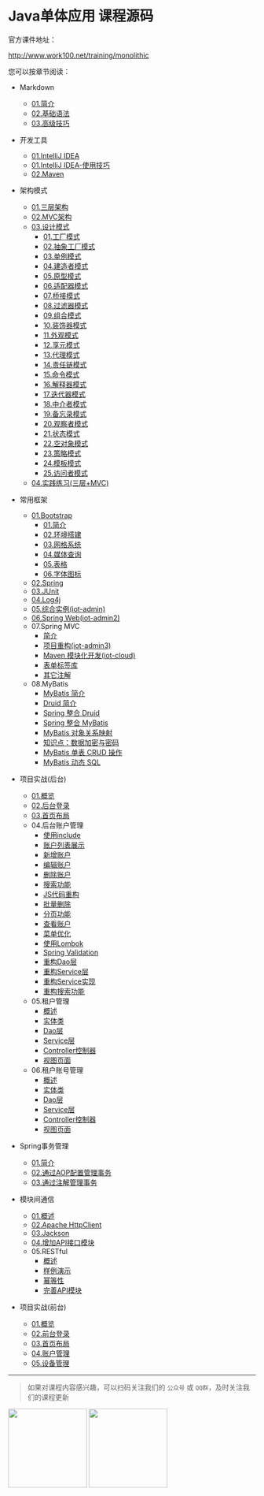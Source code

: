 # Java单体应用 课程源码

官方课件地址：

<http://www.work100.net/training/monolithic>

您可以按章节阅读：

  - Markdown
  
    - [01.简介](http://www.work100.net/training/monolithic-markdown.html)
    - [02.基础语法](http://www.work100.net/training/monolithic-markdown-basic.html)
    - [03.高级技巧](http://www.work100.net/training/monolithic-markdown-advance.html)

  - 开发工具
  
    - [01.IntelliJ IDEA](http://www.work100.net/training/monolithic-tools-intellij-idea.html)
    - [01.IntelliJ IDEA-使用技巧](http://www.work100.net/training/monolithic-tools-intellij-idea-skill.html)
    - [02.Maven](http://www.work100.net/training/monolithic-tools-maven.html)

  - 架构模式
  
    - [01.三层架构](http://www.work100.net/training/monolithic-architecture-3level.html)
    - [02.MVC架构](http://www.work100.net/training/monolithic-architecture-mvcc.html)
    - [03.设计模式](http://www.work100.net/training/monolithic-architecture-design-patterns.html)
        - [01.工厂模式](http://www.work100.net/training/monolithic-architecture-design-patterns-factory-pattern.html)
        - [02.抽象工厂模式](http://www.work100.net/training/monolithic-architecture-design-patterns-abstract-factory-pattern.html)
        - [03.单例模式](http://www.work100.net/training/monolithic-architecture-design-patterns-singleton-pattern.html)
        - [04.建造者模式](http://www.work100.net/training/monolithic-architecture-design-patterns-builder-pattern.html)
        - [05.原型模式](http://www.work100.net/training/monolithic-architecture-design-patterns-prototype-pattern.html)
        - [06.适配器模式](http://www.work100.net/training/monolithic-architecture-design-patterns-adapter-pattern.html)
        - [07.桥接模式](http://www.work100.net/training/monolithic-architecture-design-patterns-bridge-pattern.html)
        - [08.过滤器模式](http://www.work100.net/training/monolithic-architecture-design-patterns-filter-pattern.html)
        - [09.组合模式](http://www.work100.net/training/monolithic-architecture-design-patterns-composite-pattern.html)
        - [10.装饰器模式](http://www.work100.net/training/monolithic-architecture-design-patterns-decorator-pattern.html)
        - [11.外观模式](http://www.work100.net/training/monolithic-architecture-design-patterns-facade-pattern.html)
        - [12.享元模式](http://www.work100.net/training/monolithic-architecture-design-patterns-flyweight-pattern.html)
        - [13.代理模式](http://www.work100.net/training/monolithic-architecture-design-patterns-proxy-pattern.html)
        - [14.责任链模式](http://www.work100.net/training/monolithic-architecture-design-patterns-chain-of-responsibility-pattern.html)
        - [15.命令模式](http://www.work100.net/training/monolithic-architecture-design-patterns-command-pattern.html)
        - [16.解释器模式](http://www.work100.net/training/monolithic-architecture-design-patterns-interpreter-pattern.html)
        - [17.迭代器模式](http://www.work100.net/training/monolithic-architecture-design-patterns-iterator-pattern.html)
        - [18.中介者模式](http://www.work100.net/training/monolithic-architecture-design-patterns-mediator-pattern.html)
        - [19.备忘录模式](http://www.work100.net/training/monolithic-architecture-design-patterns-memento-pattern.html)
        - [20.观察者模式](http://www.work100.net/training/monolithic-architecture-design-patterns-observer-pattern.html)
        - [21.状态模式](http://www.work100.net/training/monolithic-architecture-design-patterns-state-pattern.html)
        - [22.空对象模式](http://www.work100.net/training/monolithic-architecture-design-patterns-null-object-pattern.html)
        - [23.策略模式](http://www.work100.net/training/monolithic-architecture-design-patterns-strategy-pattern.html)
        - [24.模板模式](http://www.work100.net/training/monolithic-architecture-design-patterns-template-pattern.html)
        - [25.访问者模式](http://www.work100.net/training/monolithic-architecture-design-patterns-visitor-pattern.html)
    - [04.实践练习(三层+MVC)](http://www.work100.net/training/monolithic-architecture-test.html)
    
  - 常用框架

    - [01.Bootstrap](http://www.work100.net/training/monolithic-frameworks-bootstrap.html)
        - [01.简介](http://www.work100.net/training/monolithic-frameworks-bootstrap.html)
        - [02.环境搭建](http://www.work100.net/training/monolithic-frameworks-bootstrap-environment-setup.html)
        - [03.网格系统](http://www.work100.net/training/monolithic-frameworks-bootstrap-grid-system.html)
        - [04.媒体查询](http://www.work100.net/training/monolithic-frameworks-bootstrap-media.html)
        - [05.表格](http://www.work100.net/training/monolithic-frameworks-bootstrap-table.html)
        - [06.字体图标](http://www.work100.net/training/monolithic-frameworks-bootstrap-glyphicons.html)
    - [02.Spring](http://www.work100.net/training/monolithic-frameworks-spring.html)
    - [03.JUnit](http://www.work100.net/training/monolithic-frameworks-junit.html)
    - [04.Log4j](http://www.work100.net/training/monolithic-frameworks-log4j.html)
    - [05.综合实例(iot-admin)](http://www.work100.net/training/monolithic-frameworks-example.html)
    - [06.Spring Web(iot-admin2)](http://www.work100.net/training/monolithic-frameworks-spring-web.html)
    - 07.Spring MVC
        - [简介](http://www.work100.net/training/monolithic-frameworks-spring-mvc.html)
        - [项目重构(iot-admin3)](http://www.work100.net/training/monolithic-frameworks-spring-mvc-iot-admin3.html)
        - [Maven 模块化开发(iot-cloud)](http://www.work100.net/training/monolithic-frameworks-spring-mvc-maven-module.html)
        - [表单标签库](http://www.work100.net/training/monolithic-frameworks-spring-mvc-form-tags.html)
        - [其它注解](http://www.work100.net/training/monolithic-frameworks-spring-mvc-other-annotation.html)
    - 08.MyBatis
        - [MyBatis 简介](http://www.work100.net/training/monolithic-frameworks-mybatis.html)
        - [Druid 简介](http://www.work100.net/training/monolithic-frameworks-mybatis-druid.html)
        - [Spring 整合 Druid](http://www.work100.net/training/monolithic-frameworks-mybatis-druid-with-spring.html)
        - [Spring 整合 MyBatis](http://www.work100.net/training/monolithic-frameworks-mybatis-with-spring.html)
        - [MyBatis 对象关系映射](http://www.work100.net/training/monolithic-frameworks-mybatis-orm.html)
        - [知识点：数据加密与密码](http://www.work100.net/training/monolithic-frameworks-mybatis-encryption.html)
        - [MyBatis 单表 CRUD 操作](http://www.work100.net/training/monolithic-frameworks-mybatis-crud.html)
        - [MyBatis 动态 SQL](http://www.work100.net/training/monolithic-frameworks-mybatis-sql.html)
        
  - 项目实战(后台)

    - [01.概览](http://www.work100.net/training/monolithic-project-iot-cloud-admin.html)
    - [02.后台登录](http://www.work100.net/training/monolithic-project-iot-cloud-admin-login.html)
    - [03.首页布局](http://www.work100.net/training/monolithic-project-iot-cloud-admin-index.html)
    - 04.后台账户管理
        - [使用include](http://www.work100.net/training/monolithic-project-iot-cloud-admin-manager.html)
        - [账户列表展示](http://www.work100.net/training/monolithic-project-iot-cloud-admin-manager-list1.html)
        - [新增账户](http://www.work100.net/training/monolithic-project-iot-cloud-admin-manager-add.html)
        - [编辑账户](http://www.work100.net/training/monolithic-project-iot-cloud-admin-manager-edit.html)
        - [删除账户](http://www.work100.net/training/monolithic-project-iot-cloud-admin-manager-delete.html)
        - [搜索功能](http://www.work100.net/training/monolithic-project-iot-cloud-admin-manager-search.html)
        - [JS代码重构](http://www.work100.net/training/monolithic-project-iot-cloud-admin-manager-js.html)
        - [批量删除](http://www.work100.net/training/monolithic-project-iot-cloud-admin-manager-multi-delete.html)
        - [分页功能](http://www.work100.net/training/monolithic-project-iot-cloud-admin-manager-page-search.html)
        - [查看账户](http://www.work100.net/training/monolithic-project-iot-cloud-admin-manager-show.html)
        - [菜单优化](http://www.work100.net/training/monolithic-project-iot-cloud-admin-manager-menu.html)
        - [使用Lombok](http://www.work100.net/training/monolithic-project-iot-cloud-admin-manager-lombok.html)
        - [Spring Validation](http://www.work100.net/training/monolithic-project-iot-cloud-admin-manager-spring-validation.html)
        - [重构Dao层](http://www.work100.net/training/monolithic-project-iot-cloud-admin-manager-rebuild-dao.html)
        - [重构Service层](http://www.work100.net/training/monolithic-project-iot-cloud-admin-manager-rebuild-service.html)
        - [重构Service实现](http://www.work100.net/training/monolithic-project-iot-cloud-admin-manager-rebuild-service-impl.html)
        - [重构搜索功能](http://www.work100.net/training/monolithic-project-iot-cloud-admin-manager-rebuild-search.html)
    - 05.租户管理
        - [概述](http://www.work100.net/training/monolithic-project-iot-cloud-admin-tenant.html)
        - [实体类](http://www.work100.net/training/monolithic-project-iot-cloud-admin-tenant-entity.html)
        - [Dao层](http://www.work100.net/training/monolithic-project-iot-cloud-admin-tenant-dao.html)
        - [Service层](http://www.work100.net/training/monolithic-project-iot-cloud-admin-tenant-service.html)
        - [Controller控制器](http://www.work100.net/training/monolithic-project-iot-cloud-admin-tenant-controller.html)
        - [视图页面](http://www.work100.net/training/monolithic-project-iot-cloud-admin-tenant-view.html)
    - 06.租户账号管理
        - [概述](http://www.work100.net/training/monolithic-project-iot-cloud-admin-tenant-user.html)
        - [实体类](http://www.work100.net/training/monolithic-project-iot-cloud-admin-tenant-user-entity.html)
        - [Dao层](http://www.work100.net/training/monolithic-project-iot-cloud-admin-tenant-user-dao.html)
        - [Service层](http://www.work100.net/training/monolithic-project-iot-cloud-admin-tenant-user-service.html)
        - [Controller控制器](http://www.work100.net/training/monolithic-project-iot-cloud-admin-tenant-user-controller.html)
        - [视图页面](http://www.work100.net/training/monolithic-project-iot-cloud-admin-tenant-user-view.html)
    
  - Spring事务管理

    - [01.简介](http://www.work100.net/training/monolithic-project-spring-transaction.html)
    - [02.通过AOP配置管理事务](http://www.work100.net/training/monolithic-project-spring-transaction-aop.html)
    - [03.通过注解管理事务](http://www.work100.net/training/monolithic-project-spring-transaction-annotation.html)
    
  - 模块间通信

    - [01.概述](http://www.work100.net/training/monolithic-project-module-communication.html)
    - [02.Apache HttpClient](http://www.work100.net/training/monolithic-project-module-communication-apache-httpclient.html)
    - [03.Jackson](http://www.work100.net/training/monolithic-project-module-communication-jackson.html)
    - [04.增加API接口模块](http://www.work100.net/training/monolithic-project-module-communication-api-module.html)
    - 05.RESTful
        - [概述](http://www.work100.net/training/monolithic-project-module-communication-restful.html)
        - [样例演示](http://www.work100.net/training/monolithic-project-module-communication-restful-example.html)
        - [幂等性](http://www.work100.net/training/monolithic-project-module-communication-restful-idempotency.html)
        - [完善API模块](http://www.work100.net/training/monolithic-project-module-communication-restful-api.html)

  - 项目实战(前台)

    - [01.概览](http://www.work100.net/training/monolithic-project-iot-cloud-console.html)
    - [02.前台登录](http://www.work100.net/training/monolithic-project-iot-cloud-console-login.html)
    - [03.首页布局](http://www.work100.net/training/monolithic-project-iot-cloud-console-index.html)
    - [04.账户管理](http://www.work100.net/training/monolithic-project-iot-cloud-console-user.html)
    - [05.设备管理](http://www.work100.net/training/monolithic-project-iot-cloud-console-device.html)


-------------------

> 如果对课程内容感兴趣，可以扫码关注我们的 `公众号` 或 `QQ群`，及时关注我们的课程更新

<img src="http://contents.work100.net/images/about/contact/wechat_dingyuehao.jpg" width="160" />
<img src="http://contents.work100.net/images/about/contact/qq_group_qrcode.jpg" width="160" />
